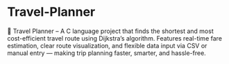 # Travel-Planner
🚀 Travel Planner – A C language project that finds the shortest and most cost-efficient travel route using Dijkstra’s algorithm. Features real-time fare estimation, clear route visualization, and flexible data input via CSV or manual entry — making trip planning faster, smarter, and hassle-free.
